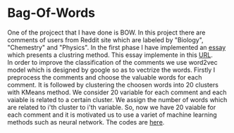 # Bag-Of-Words
One of the projcect that I have done is BOW. In this project there are comments of users from Reddit site which are labeled by "Biology", "Chemestry" and "Physics".
In the first phase I have implemented an [essay](https://github.com/Snaseri2001/Bag-Of-Words/blob/main/1081158.pdf) which presents a clustring method. This essay implemente in this [URL](https://github.com/Snaseri2001/Bag-Of-Words/blob/main/Clustering.py). <br>
In order to  improve the classification of the comments we use word2vec model which is designed by google so as to vectrize the words. Firstly I preprocess the comments and choose the valuable words for each comment. It is followed by clustering the choosen words  into 20 clusters with KMeans method. We consider 20 variable for each comment and each vaiable is related to a certain cluster. We assign the number of words which are related to i'th cluster to i'th variable. So, now we have 20 vaiable for each comment and it is motivated us to use a variet of machine learning methods such as neural network. The codes are [here](https://github.com/Snaseri2001/Bag-Of-Words/blob/main/BOW.ipynb).

